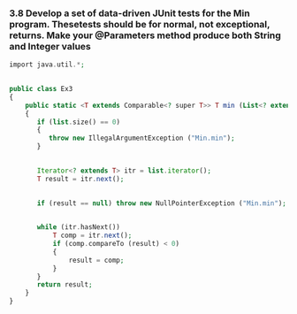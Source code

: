 ### 3.8 Develop a set of data-driven JUnit tests for the Min program. Thesetests should be for normal, not exceptional, returns. Make your @Parameters method produce both String and Integer values

```php
import java.util.*;

 
public class Ex3
{
    public static <T extends Comparable<? super T>> T min (List<? extends T> list)
    {
       if (list.size() == 0)
       {
          throw new IllegalArgumentException ("Min.min");
       }

 
       Iterator<? extends T> itr = list.iterator();
       T result = itr.next();

 
       if (result == null) throw new NullPointerException ("Min.min");

 
       while (itr.hasNext())
           T comp = itr.next();
           if (comp.compareTo (result) < 0)
           {
               result = comp;
           }
       }
       return result;
    }
}
```
